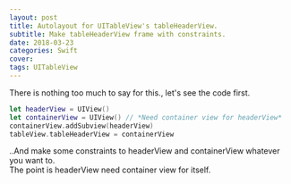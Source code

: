 ```yaml
---
layout: post
title: Autolayout for UITableView's tableHeaderView.
subtitle: Make tableHeaderView frame with constraints.
date: 2018-03-23
categories: Swift
cover:
tags: UITableView
---
```


There is nothing too much to say for this., let's see the code first.
<br>
```swift
let headerView = UIView()
let containerView = UIView() // *Need container view for headerView*
containerView.addSubview(headerView)
tableView.tableHeaderView = containerView
```
..And make some constraints to headerView and containerView whatever you want to.
<br>
The point is headerView need container view for itself.

